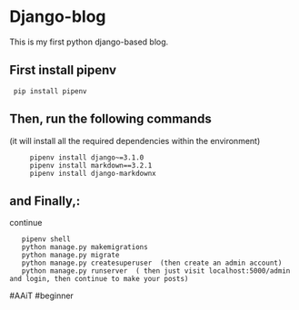 # Django-blog
 This is my first python django-based blog. 

## First install pipenv 
     pip install pipenv

## Then, run the following commands 
(it will install all the required dependencies within the environment)
```
     pipenv install django~=3.1.0
     pipenv install markdown==3.2.1
     pipenv install django-markdownx
```

## and Finally,:
continue
```
   pipenv shell
   python manage.py makemigrations
   python manage.py migrate
   python manage.py createsuperuser  (then create an admin account)
   python manage.py runserver  ( then just visit localhost:5000/admin and login, then continue to make your posts)
  ```
  
  
#AAiT #beginner
